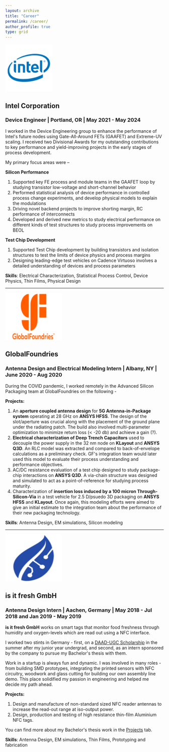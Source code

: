 ```yaml
---
layout: archive
title: "Career"
permalink: /career/
author_profile: true
type: grid
---
```


<img src="/images/intel.png" alt="image" width="150" height="150">

## Intel Corporation
### Device Engineer | Portland, OR | May 2021 - May 2024

I worked in the Device Engineering group to enhance the performance of Intel's future nodes using Gate-All-Around FETs (GAAFET) and Extreme-UV scaling. I received two Divisional Awards for my outstanding contributions to key performance and yield-improving projects in the early stages of process development.

My primary focus areas were –

**Silicon Performance** 
1.	Supported key FE process and module teams in the GAAFET loop by studying transistor low-voltage and short-channel behavior 
2.	Performed statistical analysis of device performance in controlled process change experiments, and develop physical models to explain the modulations
3.	Driving novel backend projects to improve shorting margin, RC performance of interconnects
4.	Developed and derived new metrics to study electrical performance on different kinds of test structures to study process improvements on BEOL 

**Test Chip Development**
1.	Supported Test Chip development by building transistors and isolation structures to test the limits of device physics and process margins
2.	Designing leading-edge test vehicles on Cadence Virtuoso involves a detailed understanding of devices and process parameters

**Skills**: Electrical Characterization, Statistical Process Control, Device Physics, Thin Films, Physical Design

<!----
As a part of the Test Chip Integration team, I examine transistor performance and isolation structures in _RibbonFETs_ as a key contributor towards R&D efforts into Intel's future technology nodes. 

On a daily basis, I work on building and optimizing test structures that probe into process margins and performance gains for a given node/product. Being a device engineer, I enjoy analyzing I-V characteristics, developing leakage models, and understanding inherent process in novel transistor architectures.

**Projects**:
1. **Pathfinding Test Vehicle** - Currently, I am working on developing device architectures and backside power rail technologies for next generation Intel products. This line of products are expected to hit the market post-2026. My focus is on studying process margins in opens/shorts different front end layers. As we scale down further, in accordance to Moore's law, it is crucial to understand the shorting margins so that we can pack more transistors!
2. **Intel 3** - In my first test chip project, I was involved in an **Enchancement Test Vehicle** for the Alder Lake processors. My task was to develop experiments through Physical Design to study crucial device physics - strained channel, DIBL, off-state leakage - affecting drive current and gain of FinFETs in that node. Being at a relatively matured stage, this technology node was a good lauchpad for making the transition from academia to industry.
----->
-----
<!--![GF logo](/images/GlobalFoundries-New-Logo.png)-->
<img src="/images/GlobalFoundries-New-Logo.png" alt="image" width="180" height="150">

## GlobalFoundries
### Antenna Design and Electrical Modeling Intern | Albany, NY | June 2020 - Aug 2020

During the COVID pandemic, I worked remotely in the Advanced Silicon Packaging team at GlobalFoundries on the following -

**Projects:**
1. An **aperture coupled antenna design** for **5G Antenna-in-Package system** operating at 28 GHz on **ANSYS HFSS**. The design of the slot/aperture was crucial along with the placement of the ground plane under the radiating patch. The build also involved multi-parameter optimization to minimize return loss (< -20 db) and achieve a gain (?). 
2. **Electrical characterization of Deep Trench Capacitors** used to decouple the power supply in the 32 nm node on **KLayout** and **ANSYS Q3D**. An RLC model was extracted and compared to back-of-envelope calculations as a preliminary check. GF's integration team would later used this model to evaluate their process understanding and performance objectives.
3. AC/DC resistance evaluation of a test chip designed to study package-chip interactions on **ANSYS Q3D**. A via-chain structure was designed and simulated to act as a point-of-reference for studying process maturity.
4. Characterization of **insertion loss induced by a 100 micron Through-Silicon-Via** in a test vehicle for 2.5 D/psuedo 3D packaging on **ANSYS HFSS** and **KLayout**. Once again, this modeling efforts were aimed to give an initial estimate to the integration team about the performance of their new packaging technology.

**Skills**: Antenna Design, EM simulations, Silicon modeling

-----

<!-- ![isitfresh logo](/images/isitfresh.png) -->
<img src="/images/isitfresh.png" alt="image" width="180" height="150">

## is it fresh GmbH
### Antenna Design Intern | Aachen, Germany | May 2018 - Jul 2018 and Jan 2019 - May 2019

**is it fresh GmbH** works on smart tags that monitor food freshness through humidity and oxygen-levels which are read out using a NFC interface.

I worked two stints in Germany - first, on a [DAAD-UGC Scholarship](https://www.daad.in/en/2021/06/30/daad-ugc-project-based-personnel-exchange-programme-ppp-2021/) in the summer after my junior year undergrad, and second, as an intern sponsored by the company to pursue my Bachelor's thesis with them.

Work in a startup is always fun and dynamic. I was involved in many roles - from building SMD prototypes, integrating the printed sensors with NFC circuitry, woodwork and glass cutting for building our own assembly line demo. This place solidified my passion in engineering and helped me decide my path ahead. 

**Projects:**
1. Design and manufacture of non-standard sized NFC reader antennas to increase the read-out range at iso-output power.
2. Design, production and testing of high resistance thin-film Aluminium NFC tags.

You can find more about my Bachelor's thesis work in the [Projects](/pages/projects.md) tab.

**Skills**: Antenna Design, EM simulations, Thin Films, Prototyping and fabrication
<!---
{% if author.googlescholar %}
  You can also find my articles on <u><a href="{{author.googlescholar}}">my Google Scholar profile</a>.</u>
{% endif %}

{% include base_path %}

{% for post in site.publications reversed %}
  {% include archive-single.html %}
{% endfor %}
--->
